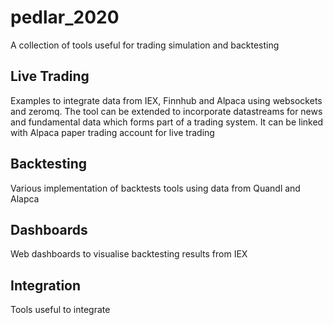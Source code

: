 # pedlar_2020

A collection of tools useful for trading simulation and backtesting 

## Live Trading  

Examples to integrate data from IEX, Finnhub and Alpaca using websockets and zeromq. The tool can be extended to incorporate datastreams for news and fundamental data which forms part of a trading system. 
It can be linked with Alpaca paper trading account for live trading 

## Backtesting 

Various implementation of backtests tools using data from Quandl and Alapca 


## Dashboards 

Web dashboards to visualise backtesting results from IEX 

## Integration 

Tools useful to integrate 
